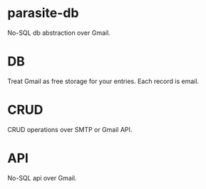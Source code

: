 # parasite-db
No-SQL db abstraction over Gmail.

# DB
Treat Gmail as free storage for your entries.
Each record is email.

# CRUD
CRUD operations over SMTP or Gmail API.


# API
No-SQL api over Gmail.

